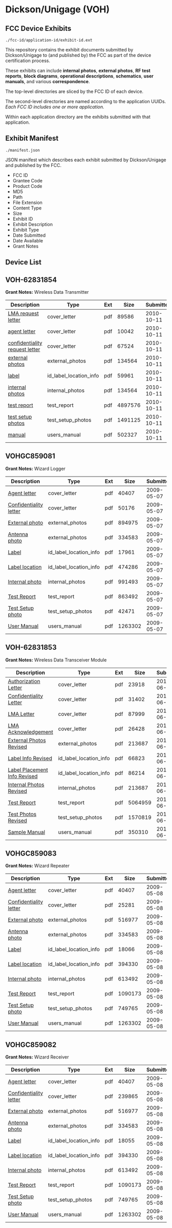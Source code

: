 # Dickson/Unigage (VOH)
## FCC Device Exhibits

```
./fcc-id/application-id/exhibit-id.ext
```

This repository contains the exhibit documents submitted by Dickson/Unigage to (and published by) the FCC as part of the device certification process.

These exhibits can include **internal photos**, **external photos**, **RF test reports**, **block diagrams**, **operational descriptions**, **schematics**, **user manuals**, and various **correspondence**.

The top-level directories are sliced by the FCC ID of each device.

The second-level directories are named according to the application UUIDs. *Each FCC ID includes one or more application.*

Within each application directory are the exhibits submitted with that application. 

## Exhibit Manifest

```
./manifest.json
```

JSON manifest which describes each exhibit submitted by Dickson/Unigage and published by the FCC.

- FCC ID
- Grantee Code
- Product Code
- MD5
- Path
- File Extension
- Content Type
- Size
- Exhibit ID
- Exhibit Description
- Exhibit Type
- Date Submitted
- Date Available
- Grant Notes

## Device List
## VOH-62831854
**Grant Notes:** Wireless Data Transmitter

| Description | Type | Ext | Size | Submitted | Available |
| ----------- | ---- | --- | ---- | --------- | --------- |
| [LMA request letter](VOH-62831854/b43cf6629430932106ff835a9806e3fe/1357333.pdf) | cover_letter | pdf | 89586 | 2010-10-11 | 2010-10-12 |
| [agent letter](VOH-62831854/b43cf6629430932106ff835a9806e3fe/1357334.pdf) | cover_letter | pdf | 10042 | 2010-10-11 | 2010-10-12 |
| [confidentiality request letter](VOH-62831854/b43cf6629430932106ff835a9806e3fe/1357335.pdf) | cover_letter | pdf | 67524 | 2010-10-11 | 2010-10-12 |
| [external photos](VOH-62831854/b43cf6629430932106ff835a9806e3fe/1357337.pdf) | external_photos | pdf | 134564 | 2010-10-11 | 2010-10-12 |
| [label](VOH-62831854/b43cf6629430932106ff835a9806e3fe/1357338.pdf) | id_label_location_info | pdf | 59961 | 2010-10-11 | 2010-10-12 |
| [internal photos](VOH-62831854/b43cf6629430932106ff835a9806e3fe/1357337.pdf) | internal_photos | pdf | 134564 | 2010-10-11 | 2010-10-12 |
| [test report](VOH-62831854/b43cf6629430932106ff835a9806e3fe/1357344.pdf) | test_report | pdf | 4897576 | 2010-10-11 | 2010-10-12 |
| [test setup photos](VOH-62831854/b43cf6629430932106ff835a9806e3fe/1357345.pdf) | test_setup_photos | pdf | 1491125 | 2010-10-11 | 2010-10-12 |
| [manual](VOH-62831854/b43cf6629430932106ff835a9806e3fe/1357346.pdf) | users_manual | pdf | 502327 | 2010-10-11 | 2010-10-12 |
## VOHGC859081
**Grant Notes:** Wizard Logger

| Description | Type | Ext | Size | Submitted | Available |
| ----------- | ---- | --- | ---- | --------- | --------- |
| [Agent letter](VOHGC859081/e2e130a7316846da8b727a91c7b55c7b/1107298.pdf) | cover_letter | pdf | 40407 | 2009-05-07 | 2009-05-08 |
| [Confidentiality letter](VOHGC859081/e2e130a7316846da8b727a91c7b55c7b/1107299.pdf) | cover_letter | pdf | 50176 | 2009-05-07 | 2009-05-08 |
| [External photo](VOHGC859081/e2e130a7316846da8b727a91c7b55c7b/1107300.pdf) | external_photos | pdf | 894975 | 2009-05-07 | 2009-05-08 |
| [Antenna photo](VOHGC859081/e2e130a7316846da8b727a91c7b55c7b/1107301.pdf) | external_photos | pdf | 334583 | 2009-05-07 | 2009-05-08 |
| [Label](VOHGC859081/e2e130a7316846da8b727a91c7b55c7b/1107303.pdf) | id_label_location_info | pdf | 17961 | 2009-05-07 | 2009-05-08 |
| [Label location](VOHGC859081/e2e130a7316846da8b727a91c7b55c7b/1107304.pdf) | id_label_location_info | pdf | 474286 | 2009-05-07 | 2009-05-08 |
| [Internal photo](VOHGC859081/e2e130a7316846da8b727a91c7b55c7b/1107302.pdf) | internal_photos | pdf | 991493 | 2009-05-07 | 2009-05-08 |
| [Test Report](VOHGC859081/e2e130a7316846da8b727a91c7b55c7b/1107308.pdf) | test_report | pdf | 863492 | 2009-05-07 | 2009-05-08 |
| [Test Setup photo](VOHGC859081/e2e130a7316846da8b727a91c7b55c7b/1107309.pdf) | test_setup_photos | pdf | 42471 | 2009-05-07 | 2009-05-08 |
| [User Manual](VOHGC859081/e2e130a7316846da8b727a91c7b55c7b/1107310.pdf) | users_manual | pdf | 1263302 | 2009-05-07 | 2009-05-08 |
## VOH-62831853
**Grant Notes:** Wireless Data Transceiver Module

| Description | Type | Ext | Size | Submitted | Available |
| ----------- | ---- | --- | ---- | --------- | --------- |
| [Authorization Letter](VOH-62831853/6bfe19d02c11d8dba45c4a7a09a57fef/1304005.pdf) | cover_letter | pdf | 23918 | 2010-06-30 | 2010-06-30 |
| [Confidentiality Letter](VOH-62831853/6bfe19d02c11d8dba45c4a7a09a57fef/1304006.pdf) | cover_letter | pdf | 31402 | 2010-06-30 | 2010-06-30 |
| [LMA Letter](VOH-62831853/6bfe19d02c11d8dba45c4a7a09a57fef/1304008.pdf) | cover_letter | pdf | 87999 | 2010-06-30 | 2010-06-30 |
| [LMA Acknowledgement](VOH-62831853/6bfe19d02c11d8dba45c4a7a09a57fef/1304009.pdf) | cover_letter | pdf | 26428 | 2010-06-30 | 2010-06-30 |
| [External Photos Revised](VOH-62831853/6bfe19d02c11d8dba45c4a7a09a57fef/1304012.pdf) | external_photos | pdf | 213687 | 2010-06-30 | 2010-06-30 |
| [Label Info Revised](VOH-62831853/6bfe19d02c11d8dba45c4a7a09a57fef/1304010.pdf) | id_label_location_info | pdf | 66823 | 2010-06-30 | 2010-06-30 |
| [Label Placement Info Revised](VOH-62831853/6bfe19d02c11d8dba45c4a7a09a57fef/1304013.pdf) | id_label_location_info | pdf | 86214 | 2010-06-30 | 2010-06-30 |
| [Internal Photos Revised](VOH-62831853/6bfe19d02c11d8dba45c4a7a09a57fef/1304012.pdf) | internal_photos | pdf | 213687 | 2010-06-30 | 2010-06-30 |
| [Test Report](VOH-62831853/6bfe19d02c11d8dba45c4a7a09a57fef/1304106.pdf) | test_report | pdf | 5064959 | 2010-06-30 | 2010-06-30 |
| [Test Photos Revised](VOH-62831853/6bfe19d02c11d8dba45c4a7a09a57fef/1304105.pdf) | test_setup_photos | pdf | 1570819 | 2010-06-30 | 2010-06-30 |
| [Sample Manual](VOH-62831853/6bfe19d02c11d8dba45c4a7a09a57fef/1304003.pdf) | users_manual | pdf | 350310 | 2010-06-30 | 2010-06-30 |
## VOHGC859083
**Grant Notes:** Wizard Repeater

| Description | Type | Ext | Size | Submitted | Available |
| ----------- | ---- | --- | ---- | --------- | --------- |
| [Agent letter](VOHGC859083/e7302d8544db9ee1279c5a6a3179a44c/1107298.pdf) | cover_letter | pdf | 40407 | 2009-05-08 | 2009-05-08 |
| [Confidentiality letter](VOHGC859083/e7302d8544db9ee1279c5a6a3179a44c/1107729.pdf) | cover_letter | pdf | 25281 | 2009-05-08 | 2009-05-08 |
| [External photo](VOHGC859083/e7302d8544db9ee1279c5a6a3179a44c/1107716.pdf) | external_photos | pdf | 516977 | 2009-05-08 | 2009-05-08 |
| [Antenna photo](VOHGC859083/e7302d8544db9ee1279c5a6a3179a44c/1107301.pdf) | external_photos | pdf | 334583 | 2009-05-08 | 2009-05-08 |
| [Label](VOHGC859083/e7302d8544db9ee1279c5a6a3179a44c/1107732.pdf) | id_label_location_info | pdf | 18066 | 2009-05-08 | 2009-05-08 |
| [Label location](VOHGC859083/e7302d8544db9ee1279c5a6a3179a44c/1107719.pdf) | id_label_location_info | pdf | 394330 | 2009-05-08 | 2009-05-08 |
| [Internal photo](VOHGC859083/e7302d8544db9ee1279c5a6a3179a44c/1107720.pdf) | internal_photos | pdf | 613492 | 2009-05-08 | 2009-05-08 |
| [Test Report](VOHGC859083/e7302d8544db9ee1279c5a6a3179a44c/1107724.pdf) | test_report | pdf | 1090173 | 2009-05-08 | 2009-05-08 |
| [Test Setup photo](VOHGC859083/e7302d8544db9ee1279c5a6a3179a44c/1107725.pdf) | test_setup_photos | pdf | 749765 | 2009-05-08 | 2009-05-08 |
| [User Manual](VOHGC859083/e7302d8544db9ee1279c5a6a3179a44c/1107310.pdf) | users_manual | pdf | 1263302 | 2009-05-08 | 2009-05-08 |
## VOHGC859082
**Grant Notes:** Wizard Receiver

| Description | Type | Ext | Size | Submitted | Available |
| ----------- | ---- | --- | ---- | --------- | --------- |
| [Agent letter](VOHGC859082/b7b1c99a0092ed96ccead7940182468a/1107298.pdf) | cover_letter | pdf | 40407 | 2009-05-08 | 2009-05-08 |
| [Confidentiality letter](VOHGC859082/b7b1c99a0092ed96ccead7940182468a/1107715.pdf) | cover_letter | pdf | 239865 | 2009-05-08 | 2009-05-08 |
| [External photo](VOHGC859082/b7b1c99a0092ed96ccead7940182468a/1107716.pdf) | external_photos | pdf | 516977 | 2009-05-08 | 2009-05-08 |
| [Antenna photo](VOHGC859082/b7b1c99a0092ed96ccead7940182468a/1107301.pdf) | external_photos | pdf | 334583 | 2009-05-08 | 2009-05-08 |
| [Label](VOHGC859082/b7b1c99a0092ed96ccead7940182468a/1107718.pdf) | id_label_location_info | pdf | 18055 | 2009-05-08 | 2009-05-08 |
| [Label location](VOHGC859082/b7b1c99a0092ed96ccead7940182468a/1107719.pdf) | id_label_location_info | pdf | 394330 | 2009-05-08 | 2009-05-08 |
| [Internal photo](VOHGC859082/b7b1c99a0092ed96ccead7940182468a/1107720.pdf) | internal_photos | pdf | 613492 | 2009-05-08 | 2009-05-08 |
| [Test Report](VOHGC859082/b7b1c99a0092ed96ccead7940182468a/1107724.pdf) | test_report | pdf | 1090173 | 2009-05-08 | 2009-05-08 |
| [Test Setup photo](VOHGC859082/b7b1c99a0092ed96ccead7940182468a/1107725.pdf) | test_setup_photos | pdf | 749765 | 2009-05-08 | 2009-05-08 |
| [User Manual](VOHGC859082/b7b1c99a0092ed96ccead7940182468a/1107310.pdf) | users_manual | pdf | 1263302 | 2009-05-08 | 2009-05-08 |
